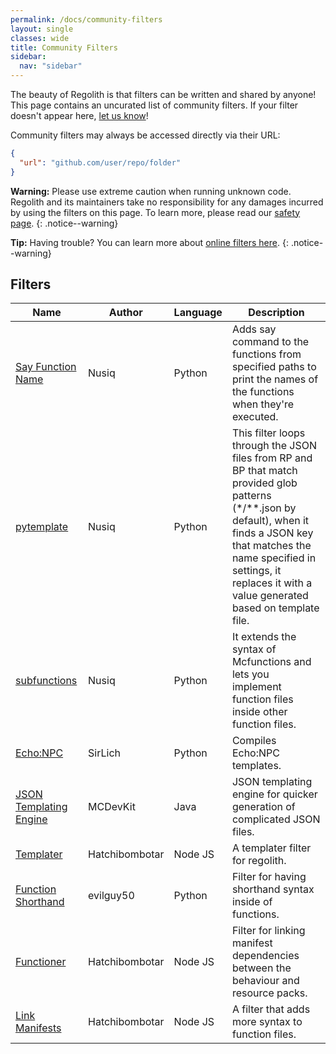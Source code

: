 ```yaml
---
permalink: /docs/community-filters
layout: single
classes: wide
title: Community Filters
sidebar:
  nav: "sidebar"
---
```


The beauty of Regolith is that filters can be written and shared by anyone! This page contains an uncurated list of community filters. If your filter doesn't appear here, [let us know](https://discord.com/invite/XjV87YN)!

Community filters may always be accessed directly via their URL:

```json
{
  "url": "github.com/user/repo/folder"
}
```

**Warning:** Please use extreme caution when running unknown code. Regolith and its maintainers take no responsibility for any damages incurred by using the filters on this page. To learn more, please read our [safety page](/regolith/docs/safety).
{: .notice--warning}

**Tip:** Having trouble? You can learn more about [online filters here](/regolith/docs/online-filters).
{: .notice--warning}


## Filters

| Name                                                                                                    | Author         | Language | Description                                                                                                                                                                                                                                           |
|---------------------------------------------------------------------------------------------------------|----------------|----------|-------------------------------------------------------------------------------------------------------------------------------------------------------------------------------------------------------------------------------------------------------|
| [Say Function Name](https://github.com/Nusiq/regolith-filters/tree/master/debug_say_function_name)      | Nusiq          | Python | Adds say command to the functions from specified paths to print the names of the functions when they're executed.                                                                                                                                     |
| [pytemplate](https://github.com/Nusiq/regolith-filters/tree/master/pytemplate)                           | Nusiq          | Python | This filter loops through the JSON files from RP and BP that match provided glob patterns (*/**.json by default), when it finds a JSON key that matches the name specified in settings, it replaces it with a value generated based on template file. |
| [subfunctions](https://github.com/Nusiq/regolith-filters/tree/master/subfunctions)                      | Nusiq          | Python | It extends the syntax of Mcfunctions and lets you implement function files inside other function files.                                                                                                                                               |
| [Echo:NPC](https://github.com/SirLich/echo-npc-regolith/tree/main/echo)                                           | SirLich        | Python | Compiles Echo:NPC templates.                                                                                                                                                                                                                          |
| [JSON Templating Engine](https://github.com/MCDevKit/regolith-library/tree/main/json_templating_engine) | MCDevKit       | Java | JSON templating engine for quicker generation of complicated JSON files.                                                                                                                                                                              |
| [Templater](https://github.com/Hatchibombotar/useful-regolith-filters/tree/main/templater)              | Hatchibombotar | Node JS | A templater filter for regolith.                                                                                                                                                                                                                      |
| [Function Shorthand](https://github.com/evilguy50/regolith-shorthand/tree/master/shorthand)            | evilguy50      | Python | Filter for having shorthand syntax inside of functions.                                                                                                                                                                                               |
| [Functioner](https://github.com/Hatchibombotar/useful-regolith-filters/tree/main/link_manifests)            | Hatchibombotar      | Node JS | Filter for linking manifest dependencies between the behaviour and resource packs.                                                                                                                                                                                               |
| [Link Manifests](https://github.com/Hatchibombotar/useful-regolith-filters/tree/main/functioner)            | Hatchibombotar      | Node JS | A filter that adds more syntax to function files.                                                                                                                                                                                                |
